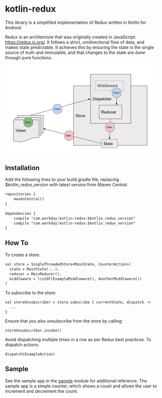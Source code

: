 # kotlin-redux

This library is a simplified implementation of Redux written in Kotlin for Android. 

Redux is an architecture that was originally created in JavaScript: https://redux.js.org/. It follows a strict, unidirectional flow of data, and makes state predictable. It achieves this by ensuring the state is the single source of truth and immutable, and that changes to the state are done through pure functions.

![Diagram of Redux](images/redux.png)

## Installation

Add the following lines to your build.gradle file, replacing $kotlin_redux_version with latest version from Maven Central.

```
repositories {
    mavenCentral()
}

dependencies {
    compile "com.workday:kotlin-redux:$kotlin_redux_version"
    compile "com.workday:kotlin-redux:$kotlin_redux_version"
}
```

## How To

To create a store:

```
val store = SingleThreadedStore<MainState, CounterAction>(
  state = MainState(...),
  reducer = MainReducer(),
  middleware = listOf(ExampleMiddleware(), AnotherMiddleware())
)
```

To subscribe to the store:

```
val storeUnsubscriber = store.subscribe { currentState, dispatch ->
  ...
}
```

Ensure that you also unsubscribe from the store by calling:

```
storeUnsubscriber.invoke()
```

Avoid dispatching multiple times in a row as per Redux best practices. To dispatch actions:

```
dispatch(ExampleAction)
```

## Sample

See the sample app in the [sample](/sample) module for additional reference. The sample app is a simple counter, which shows a count and allows the user to increment and decrement the count.
